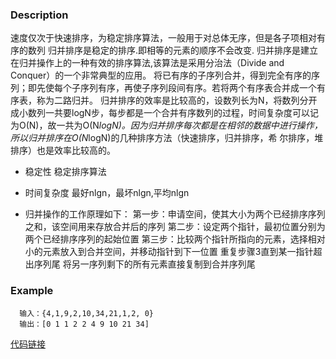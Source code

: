 ### Description
  速度仅次于快速排序，为稳定排序算法，一般用于对总体无序，但是各子项相对有序的数列
  归并排序是稳定的排序.即相等的元素的顺序不会改变.
  归并排序是建立在归并操作上的一种有效的排序算法,该算法是采用分治法（Divide and Conquer）的一个非常典型的应用。
  将已有序的子序列合并，得到完全有序的序列；即先使每个子序列有序，再使子序列段间有序。若将两个有序表合并成一个有序表，称为二路归并。
  归并排序的效率是比较高的，设数列长为N，将数列分开成小数列一共要logN步，每步都是一个合并有序数列的过程，时间复杂度可以记为O(N)，故一共为O(N*logN)。因为归并排序每次都是在相邻的数据中进行操作，所以归并排序在O(N*logN)的几种排序方法（快速排序，归并排序，希
尔排序，堆排序）也是效率比较高的。

* 稳定性
  稳定排序算法
  
* 时间复杂度
  最好nlgn，最坏nlgn,平均nlgn

  
  
* 归并操作的工作原理如下：
  第一步：申请空间，使其大小为两个已经排序序列之和，该空间用来存放合并后的序列
  第二步：设定两个指针，最初位置分别为两个已经排序序列的起始位置
  第三步：比较两个指针所指向的元素，选择相对小的元素放入到合并空间，并移动指针到下一位置
  重复步骤3直到某一指针超出序列尾
  将另一序列剩下的所有元素直接复制到合并序列尾


### Example
      输入：{4,1,9,2,10,34,21,1,2, 0}
      输出：[0 1 1 2 2 4 9 10 21 34]


[代码链接](https://github.com/KenmyZhang/InterviewQuestionsAndAnswer/blob/master/answers/%E5%BD%92%E5%B9%B6%E6%8E%92%E5%BA%8F.go)
